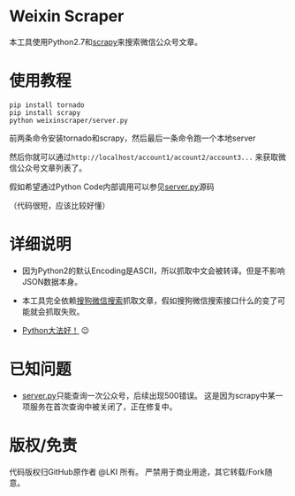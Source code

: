 # Weixin Scraper

本工具使用Python2.7和[scrapy][scrapy]来搜索微信公众号文章。

# 使用教程

```
pip install tornado
pip install scrapy
python weixinscraper/server.py
```

前两条命令安装tornado和scrapy，然后最后一条命令跑一个本地server

然后你就可以通过`http://localhost/account1/account2/account3...`
来获取微信公众号文章列表了。

假如希望通过Python Code内部调用可以参见[server.py][server-py]源码

（代码很短，应该比较好懂）

# 详细说明

* 因为Python2的默认Encoding是ASCII，所以抓取中文会被转译。但是不影响JSON数据本身。

* 本工具完全依赖[搜狗微信搜索][sogou]抓取文章，假如搜狗微信搜索接口什么的变了可能就会抓取失败。

* [Python大法好！][dive-into-python] :wink:

# 已知问题

* [server.py][server-py]只能查询一次公众号，后续出现500错误。
这是因为scrapy中某一项服务在首次查询中被关闭了，正在修复中。

# 版权/免责

代码版权归GitHub原作者 @LKI 所有。
严禁用于商业用途，其它转载/Fork随意。

[scrapy]: https://github.com/scrapy/scrapy
[server-py]: /weixinscraper/server.py
[sogou]:  http://weixin.sogou.com/
[dive-into-python]: http://www.diveintopython.net/
